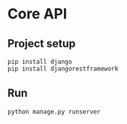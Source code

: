 # Core API

## Project setup
```
pip install django
pip install djangorestframework
```
## Run
```
python manage.py runserver
```
